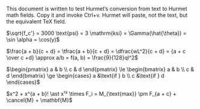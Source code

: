 This document is written to test Hurmet’s conversion from text to Hurmet
math fields. Copy it and invoke Ctrl+v. Hurmet will paste,
not the text, but the equivalent TeX field.

$\sqrt{f_c'} = 3000 \text{psi} = 3 \mathrm{ksi} = \Gamma(\hat{\theta}) = \sin \alpha = \cos(y)$

$\frac{a + b}{c + d} = \tfrac{a + b}{c + d} = \dfrac{wL^2}{c + d} = {a + c \over c +d} \approx a/b = f(a, b) = \frac{9}{128}ql^2$

$\begin{pmatrix}
   a & b \\
   c & d
\end{pmatrix} \le \begin{bmatrix}
   a & b \\
   c & d
\end{bmatrix} \ge \begin{cases}
   a &\text{if } b \\
   c &\text{if } d
\end{cases}$

$x^2 + x^{a + b}! \ast x¹² \times F_i = M_{\text{max}} \pm F_{a + c} + \cancel{M} + \mathbf{M}$
